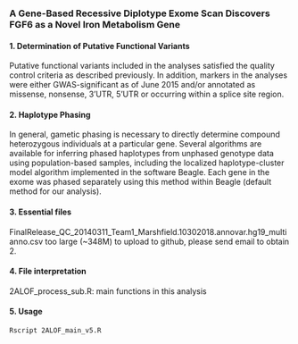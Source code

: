 ### A Gene-Based Recessive Diplotype Exome Scan Discovers FGF6 as a Novel Iron Metabolism Gene
#### 1. Determination of Putative Functional Variants
Putative functional variants included in the analyses satisfied the quality control criteria as described previously. In addition, markers in the analyses were either GWAS-significant as of June 2015 and/or annotated as missense, nonsense, 3’UTR, 5’UTR or occurring within a splice site region.
#### 2. Haplotype Phasing
In general, gametic phasing is necessary to directly determine compound heterozygous individuals at a particular gene.  Several algorithms are available for inferring phased haplotypes from unphased genotype data using population-based samples, including the localized haplotype-cluster model algorithm implemented in the software Beagle. Each gene in the exome was phased separately using this method within Beagle (default method for our analysis).
#### 3. Essential files
FinalRelease_QC_20140311_Team1_Marshfield.10302018.annovar.hg19_multianno.csv too large (~348M) to upload to github, please send email to obtain
2. 
#### 4. File interpretation
2ALOF_process_sub.R: main functions in this analysis
#### 5. Usage
```
Rscript 2ALOF_main_v5.R
```

